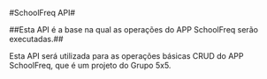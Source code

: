 #SchoolFreq API#

##Esta API é a base na qual as operações do APP SchoolFreq serão executadas.##

Esta API será utilizada para as operações básicas CRUD do APP SchoolFreq, que é um projeto do Grupo 5x5.
